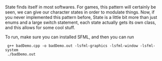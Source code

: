 State finds itself in most softwares. For games, this pattern will certainly be seen, we can give our character states in order to modulate things. 
Now, if you never implemented this pattern before, State is a little bit more than just enums and a large switch statement, each state actually gets its own class, and
this allows for some cool stuff. 

To run, make sure you can installed SFML, and then you can run 
```
 g++ badDemo.cpp -o badDemo.out -lsfml-graphics -lsfml-window -lsfml-system 
 ./badDemo.out
```

